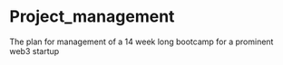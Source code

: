 # Project_management
The plan for management of a 14 week long bootcamp for a prominent web3 startup
